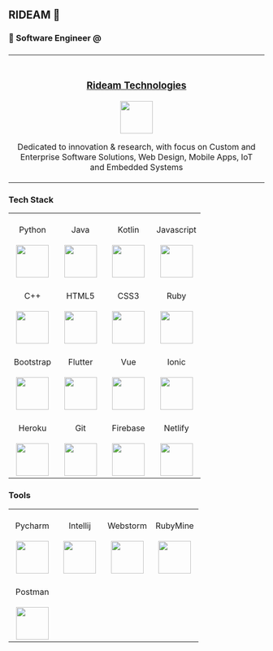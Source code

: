 
## RIDEAM 👋


### 📝  Software Engineer @

### 

<table> 
 <tbody>
  <tr valign="top">
    <td width="25%" align="center">
      <br><h3><a href="https://rideamtech.com">Rideam Technologies</a></h3>
        <img height="64px" src="https://rideamtech.com/assets/img/ico.png">
      	<br>
      	<p>
          Dedicated to innovation & research, with focus on Custom and Enterprise Software Solutions, Web 	  		Design, Mobile Apps, IoT and Embedded Systems
      </p>
     </td>
  </tr>
  </tbody>
</table>




### Tech Stack

<table style="border: none">
  <tbody>
    <tr valign="top">
       <td width="25%" align="center">
        <br><span>Python</span><br><br>
        <img height="64px" src="https://cdn.svgporn.com/logos/python.svg"><br>
      </td>
      <td width="25%" align="center">
        <br><span>Java</span><br><br>
        <img height="64px" src="https://cdn.svgporn.com/logos/java.svg"><br>
      </td>
      <td width="25%" align="center">
        <br><span>Kotlin</span><br><br>
        <img height="64px" src="https://cdn.svgporn.com/logos/kotlin.svg"><br>
      </td>
      <td width="25%" align="center">
        <br><span>Javascript</span><br><br>
        <img height="64px" src="https://cdn.svgporn.com/logos/javascript.svg"><br>
      </td>
    </tr>
    <tr valign="top">
        <td width="25%" align="center">
         <br><span>C++</span><br><br>
         <img height="64px" src="https://cdn.svgporn.com/logos/c-plusplus.svg"><br>
       </td>
       <td width="25%" align="center">
         <br><span>HTML5</span><br><br>
         <img height="64px" src="https://cdn.svgporn.com/logos/html-5.svg"><br>
       </td>
       <td width="25%" align="center">
         <br><span>CSS3</span><br><br>
         <img height="64px" src="https://cdn.svgporn.com/logos/css-3.svg"><br>
       </td>
       <td width="25%" align="center">
         <br><span>Ruby</span><br><br>
         <img height="64px" src="https://cdn.svgporn.com/logos/ruby.svg"><br>
       </td>
     </tr>
    <tr valign="top">
      <td width="25%" align="center">
        <br><span>Bootstrap</span><br><br>
        <img height="64px" src="https://cdn.svgporn.com/logos/bootstrap.svg"><br>
      </td>
      <td width="25%" align="center">
        <br><span>Flutter</span><br><br>
        <img height="64px" src="https://cdn.svgporn.com/logos/flutter.svg"><br>
      </td>
      <td width="25%" align="center">
        <br><span>Vue</span><br><br>
        <img height="64px" src="https://cdn.svgporn.com/logos/vue.svg"><br>
      </td>
      <td width="25%" align="center">
        <br><span>Ionic</span><br><br>
        <img height="64px" src="https://cdn.svgporn.com/logos/ionic.svg"><br>
      </td>
    </tr>
    <tr valign="top">
      <td width="25%" align="center">
        <br><span>Heroku</span><br><br>
        <img height="64px" src="https://cdn.svgporn.com/logos/heroku-icon.svg"><br>
      </td>
      <td width="25%" align="center">
        <br><span>Git</span><br><br>
        <img height="64px" src="https://cdn.svgporn.com/logos/git.svg"><br>
      </td>
      <td width="25%" align="center">
        <br><span>Firebase</span><br><br>
        <img height="64px" src="https://cdn.svgporn.com/logos/firebase.svg"><br>
      </td>
      <td width="25%" align="center">
        <br><span>Netlify</span><br><br>
        <img height="64px" src="https://cdn.svgporn.com/logos/netlify.svg"><br>
      </td>
    </tr>
  </tbody>
</table>



### Tools

<table style="border: none">
  <tbody>
    <tr valign="top">
       <td width="25%" align="center">
        <br><span>Pycharm</span><br><br>
        <img height="64px" src="https://cdn.svgporn.com/logos/pycharm.svg">
      </td>
      <td width="25%" align="center">
        <br><span>Intellij</span><br><br>
        <img height="64px" src="https://cdn.svgporn.com/logos/intellij-idea.svg">
      </td>
      <td width="25%" align="center">
        <br><span>Webstorm</span><br><br>
        <img height="64px" src="https://cdn.svgporn.com/logos/webstorm.svg">
      </td>
      <td width="25%" align="center">
        <br><span>RubyMine</span><br><br>
        <img height="64px" src="https://cdn.svgporn.com/logos/rubymine.svg">
      </td>
    </tr>
    <tr valign="top">
        <td width="25%" align="center">
         <br><span>Postman</span><br><br>
         <img height="64px" src="https://cdn.svgporn.com/logos/postman.svg">
       </td>
      <!--
       <td width="25%" align="center">
         <span>HTML5</span><br><br><br>
         <img height="64px" src="https://cdn.svgporn.com/logos/html-5.svg">
       </td>
       <td width="25%" align="center">
         <span>CSS3</span><br><br><br>
         <img height="64px" src="https://cdn.svgporn.com/logos/css-3.svg">
       </td>
       <td width="25%" align="center">
         <span>Ruby</span><br><br><br>
         <img height="64px" src="https://cdn.svgporn.com/logos/ruby.svg">
       </td> -->
     </tr>
 </tbody>
</table>





